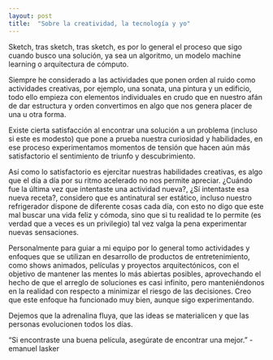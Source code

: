 ```yaml
---
layout: post
title:  "Sobre la creatividad, la tecnología y yo"
---
```


Sketch, tras sketch, tras sketch, es por lo general el proceso que sigo cuando busco una solución, ya sea un algoritmo, un modelo machine learning o arquitectura de cómputo.

Siempre he considerado a las actividades que ponen orden al ruido como actividades creativas, por ejemplo, una sonata, una pintura y un edificio, todo ello empieza con elementos individuales en crudo que en nuestro afán de dar estructura y orden convertimos en algo que nos genera placer de una u otra forma.

Existe cierta satisfacción al encontrar una solución a un problema (incluso si este es modesto) que pone a prueba nuestra curiosidad y habilidades, en ese proceso experimentamos momentos de tensión que hacen aún más satisfactorio el sentimiento de triunfo y descubrimiento.

Así como lo satisfactorio es ejercitar nuestras habilidades creativas, es algo que el día a día por su ritmo acelerado no nos permite apreciar. ¿Cuándo fue la última vez que intentaste una actividad nueva?, ¿Sí intentaste esa nueva receta?, considero que es antinatural ser estático, incluso nuestro refrigerador dispone de diferente cosas cada día, con esto no digo que este mal buscar una vida feliz y cómoda, sino que si tu realidad te lo permite (es verdad que a veces es un privilegio) tal vez valga la pena experimentar nuevas sensaciones.

Personalmente para guiar a mi equipo por lo general tomo actividades y enfoques que se utilizan en desarrollo de productos de entretenimiento, como shows animados, películas y proyectos arquitectónicos, con el objetivo de mantener las mentes lo más abiertas posibles, aprovechando el hecho de que el arreglo de soluciones es casi infinito, pero manteniéndonos en la realidad con respecto a minimizar el riesgo de las decisiones. Creo que este enfoque ha funcionado muy bien, aunque sigo experimentando.

Dejemos que la adrenalina fluya, que las ideas se materialicen y que las personas evolucionen todos los días.

“Si encontraste una buena película, asegúrate de encontrar una mejor.” - emanuel lasker
